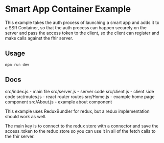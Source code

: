 # Smart App Container Example

This example takes the auth process of launching a smart app and adds it to a SSR Container, so that the auth process can happen securely on the server and pass the access token to the client, so the client can register and make calls against the fhir server.

## Usage

```
npm run dev
```

## Docs

src/index.js - main file
src/server.js - server code
src/client.js - client side code
src/routes.js - react router routes
src/Home.js - example home page component
src/About.js - example about component

This example uses ReduxBundler for redux, but a redux implementation should work as well.

The main key is to connect to the redux store with a connector and save the access_token to the redux store so you can use it in all of the fetch calls to the fhir server.
